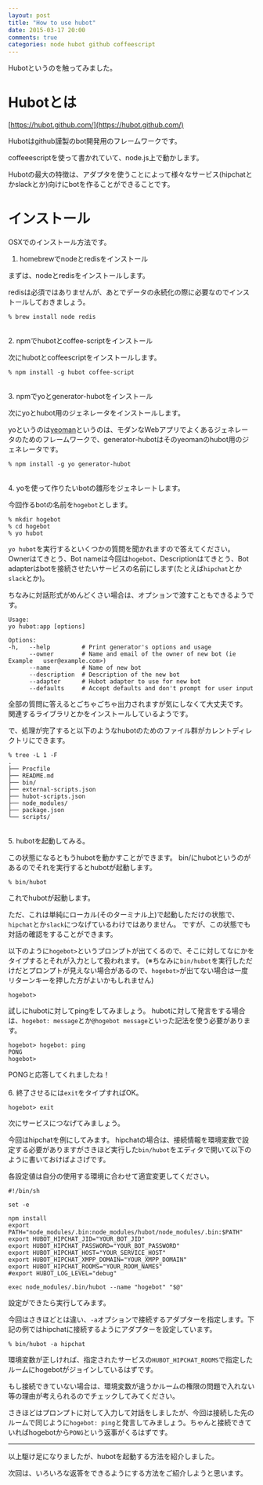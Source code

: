 ```yaml
---
layout: post
title: "How to use hubot"
date: 2015-03-17 20:00
comments: true
categories: node hubot github coffeescript
---
```

Hubotというのを触ってみました。

# Hubotとは

[https://hubot.github.com/](https://hubot.github.com/)

Hubotはgithub謹製のbot開発用のフレームワークです。

coffeeescriptを使って書かれていて、node.js上で動かします。

Hubotの最大の特徴は、アダプタを使うことによって様々なサービス(hipchatとかslackとか)向けにbotを作ることができることです。

# インストール

OSXでのインストール方法です。

1. homebrewでnodeとredisをインストール

  まずは、nodeとredisをインストールします。

  redisは必須ではありませんが、あとでデータの永続化の際に必要なのでインストールしておきましょう。

  ```
% brew install node redis
```
<br>
2. npmでhubotとcoffee-scriptをインストール

  次にhubotとcoffeescriptをインストールします。

  ```
% npm install -g hubot coffee-script
```
<br>
3. npmでyoとgenerator-hubotをインストール

  次にyoとhubot用のジェネレータをインストールします。

  yoというのは[yeoman](http://yeoman.io/)というのは、モダンなWebアプリでよくあるジェネレータのためのフレームワークで、generator-hubotはそのyeomanのhubot用のジェネレータです。

  ```
% npm install -g yo generator-hubot
```
<br>
4. yoを使って作りたいbotの雛形をジェネレートします。

  今回作るbotの名前を`hogebot`とします。

  ```
% mkdir hogebot
% cd hogebot
% yo hubot
```

  `yo hubot`を実行するといくつかの質問を聞かれますので答えてください。
  Ownerはてきとう、Bot nameは今回は`hogebot`、Descriptionはてきとう、Bot adapterはbotを接続させたいサービスの名前にします(たとえば`hipchat`とか`slack`とか)。

  ちなみに対話形式がめんどくさい場合は、オプションで渡すこともできるようです。

  ```
Usage:
  yo hubot:app [options]

Options:
  -h,   --help         # Print generator's options and usage
        --owner        # Name and email of the owner of new bot (ie Example   user@example.com>)
        --name         # Name of new bot
        --description  # Description of the new bot
        --adapter      # Hubot adapter to use for new bot
        --defaults     # Accept defaults and don't prompt for user input
```

  全部の質問に答えるとごちゃごちゃ出力されますが気にしなくて大丈夫です。  
  関連するライブラリとかをインストールしているようです。

  で、処理が完了すると以下のようなhubotのためのファイル群がカレントディレクトリにできます。

  ```
% tree -L 1 -F
.
├── Procfile
├── README.md
├── bin/
├── external-scripts.json
├── hubot-scripts.json
├── node_modules/
├── package.json
└── scripts/
```
<br>
5. hubotを起動してみる。

  この状態になるともうhubotを動かすことができます。
  bin/にhubotというのがあるのでそれを実行するとhubotが起動します。

  ```
% bin/hubot
```

  これでhubotが起動します。

  ただ、これは単純にローカル(そのターミナル上)で起動しただけの状態で、`hipchat`とか`slack`につなげているわけではありません。
  ですが、この状態でも対話の確認をすることができます。

  以下のように`hogebot>`というプロンプトが出てくるので、そこに対してなにかをタイプするとそれが入力として扱われます。
  (※ちなみに`bin/hubot`を実行しただけだとプロンプトが見えない場合があるので、`hogebot>`が出てない場合は一度リターンキーを押した方がよいかもしれません)

  ```
hogebot>
```

  試しにhubotに対してpingをしてみましょう。
  hubotに対して発言をする場合は、`hogebot: message`とか`@hogebot message`といった記法を使う必要があります。

  ```
hogebot> hogebot: ping
PONG
hogebot>
```

  PONGと応答してくれましたね！
<br>
<br>
6. 終了させるには`exit`をタイプすればOK。

  ```
hogebot> exit
```

  次にサービスにつなげてみましょう。

  今回はhipchatを例にしてみます。
  hipchatの場合は、接続情報を環境変数で設定する必要がありますがさきほど実行した`bin/hubot`をエディタで開いて以下のように書いておけばよさげです。

  各設定値は自分の使用する環境に合わせて適宜変更してください。

  ```
#!/bin/sh

set -e

npm install
export PATH="node_modules/.bin:node_modules/hubot/node_modules/.bin:$PATH"
export HUBOT_HIPCHAT_JID="YOUR_BOT_JID"
export HUBOT_HIPCHAT_PASSWORD="YOUR_BOT_PASSWORD"
export HUBOT_HIPCHAT_HOST="YOUR_SERVICE_HOST"
export HUBOT_HIPCHAT_XMPP_DOMAIN="YOUR_XMPP_DOMAIN"
export HUBOT_HIPCHAT_ROOMS="YOUR_ROOM_NAMES"
#export HUBOT_LOG_LEVEL="debug"

exec node_modules/.bin/hubot --name "hogebot" "$@"
```

  設定ができたら実行してみます。

  今回はさきほどとは違い、`-a`オプションで接続するアダプターを指定します。下記の例ではhipchatに接続するようにアダプターを設定しています。

  ```
% bin/hubot -a hipchat
```

  環境変数が正しければ、指定されたサービスの`HUBOT_HIPCHAT_ROOMS`で指定したルームにhogebotがジョインしているはずです。

  もし接続できていない場合は、環境変数が違うかルームの権限の問題で入れない等の理由が考えられるのでチェックしてみてください。

  さきほどはプロンプトに対して入力して対話をしましたが、今回は接続した先のルームで同じように`hogebot: ping`と発言してみましょう。ちゃんと接続できていればhogebotから`PONG`という返事がくるはずです。

---

以上駆け足になりましたが、hubotを起動する方法を紹介しました。

次回は、いろいろな返答をできるようにする方法をご紹介しようと思います。
